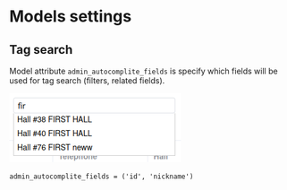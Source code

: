 # Models settings

## Tag search

Model attribute `admin_autocomplite_fields` is specify which fields will be used for tag search (filters, related fields).

![tag-search](images/tag-search.png)

```
admin_autocomplite_fields = ('id', 'nickname')
```

